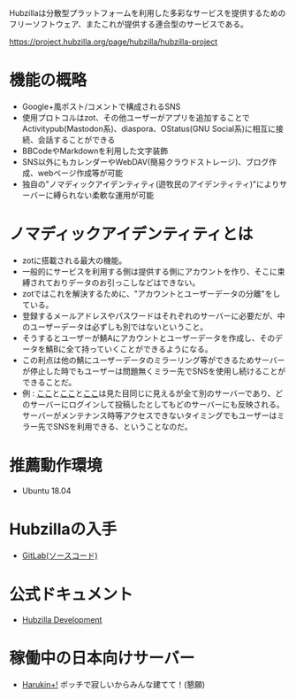 <!-- TITLE: Hubzillaの基本情報 -->
<!-- SUBTITLE: Hubzillaの基本的な情報です -->


Hubzillaは分散型プラットフォームを利用した多彩なサービスを提供するためのフリーソフトウェア、またこれが提供する連合型のサービスである。

https://project.hubzilla.org/page/hubzilla/hubzilla-project

# 機能の概略
* Google+風ポスト/コメントで構成されるSNS
* 使用プロトコルはzot、その他ユーザーがアプリを追加することでActivitypub(Mastodon系)、diaspora、OStatus(GNU Social系)に相互に接続、会話することができる
* BBCodeやMarkdownを利用した文字装飾
* SNS以外にもカレンダーやWebDAV(簡易クラウドストレージ)、ブログ作成、webページ作成等が可能
* 独自の"ノマディックアイデンティティ(遊牧民のアイデンティティ)"によりサーバーに縛られない柔軟な運用が可能
# ノマディックアイデンティティとは
* zotに搭載される最大の機能。
* 一般的にサービスを利用する側は提供する側にアカウントを作り、そこに束縛されておりデータのお引っこしなどはできない。
* zotではこれを解決するために、"アカウントとユーザーデータの分離"をしている。
* 登録するメールアドレスやパスワードはそれぞれのサーバーに必要だが、中のユーザーデータは必ずしも別ではないということ。
* そうするとユーザーが鯖Aにアカウントとユーザーデータを作成し、そのデータを鯖Bに全て持っていくことができるようになる。
* この利点は他の鯖にユーザーデータのミラーリング等ができるためサーバーが停止した時でもユーザーは問題無くミラー先でSNSを使用し続けることができることだ。
* 例 : [ここ](https://plus.haruk.in/channnel/harukin)と[ここ](https://start.hubzilla.org/channel/harukin6323)と[ここ](https://gerzilla.de/channel/harukin)は見た目同じに見えるが全て別のサーバーであり、どのサーバーにログインして投稿したとしてもどのサーバーにも反映される。サーバーがメンテナンス時等アクセスできないタイミングでもユーザーはミラー先でSNSを利用できる、ということなのだ。
# 推薦動作環境

* Ubuntu 18.04

# Hubzillaの入手
* [GitLab(ソースコード)](https://framagit.org/hubzilla/core/)

# 公式ドキュメント
* [Hubzilla Development](https://project.hubzilla.org/page/hubzilla/hubzilla-project)

# 稼働中の日本向けサーバー
* [Harukin+!](https://plus.haruk.in) ボッチで寂しいからみんな建てて！(懇願)
